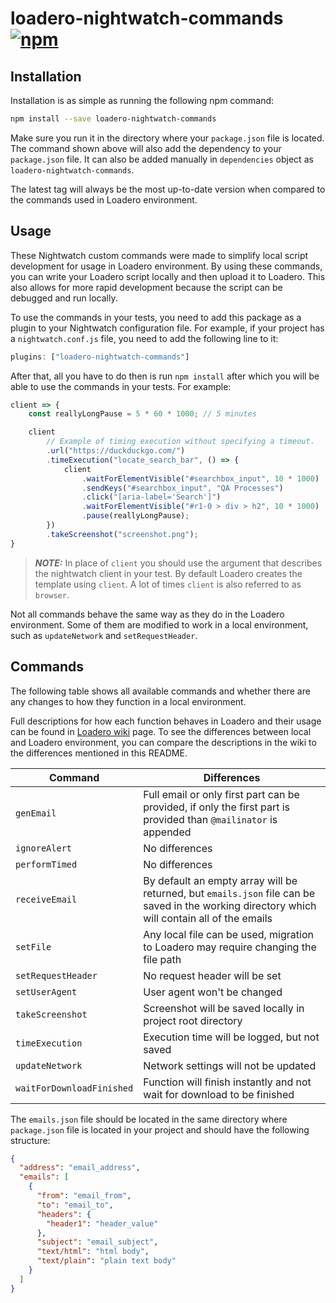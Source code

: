 # loadero-nightwatch-commands [![npm](https://img.shields.io/npm/v/loadero-nightwatch-commands)](https://www.npmjs.com/package/loadero-nightwatch-commands)

## Installation

Installation is as simple as running the following npm command:

```bash
npm install --save loadero-nightwatch-commands
```

Make sure you run it in the directory where your `package.json` file is located.
The command shown above will also add the dependency to your `package.json` file.
It can also be added manually in `dependencies` object as 
`loadero-nightwatch-commands`.

The latest tag will always be the most up-to-date version when 
compared to the commands used in Loadero environment.

## Usage

These Nightwatch custom commands were made to simplify local script development 
for usage in Loadero environment. By using these commands, you can write your 
Loadero script locally and then upload it to Loadero. This also allows for more 
rapid development because the script can be debugged and run locally.

To use the commands in your tests, you need to add this package as a plugin to 
your Nightwatch configuration file. For example, if your project has a 
`nightwatch.conf.js` file, you need to add the following line to it:

```javascript
plugins: ["loadero-nightwatch-commands"]
```

After that, all you have to do then is run `npm install` after which you will be
able to use the commands in your tests. For example:

```javascript
client => {
    const reallyLongPause = 5 * 60 * 1000; // 5 minutes

    client
        // Example of timing execution without specifying a timeout.
        .url("https://duckduckgo.com/")
        .timeExecution("locate_search_bar", () => {
            client
                .waitForElementVisible("#searchbox_input", 10 * 1000)
                .sendKeys("#searchbox_input", "QA Processes")
                .click("[aria-label='Search']")
                .waitForElementVisible("#r1-0 > div > h2", 10 * 1000)
                .pause(reallyLongPause);
        })
        .takeScreenshot("screenshot.png");
}
```

> **_NOTE:_**  In place of `client` you should use the argument that describes 
> the nightwatch client in your test. By default Loadero creates the template 
> using `client`. A lot of times `client` is also referred to as `browser`.

Not all commands behave the same way as they do in the Loadero environment. 
Some of them are modified to work in a local environment, such as `updateNetwork`
and `setRequestHeader`.

## Commands

The following table shows all available commands and whether there are any 
changes to how they function in a local environment.

Full descriptions for how each function behaves in Loadero and their usage can 
be found in [Loadero wiki](https://wiki.loadero.com/docs/nightwatch/custom-commands/)
page. To see the differences between local and Loadero environment, you can
compare the descriptions in the wiki to the differences mentioned in this README.

| Command                   | Differences                                                                                                                                   |
| ------------------------- | --------------------------------------------------------------------------------------------------------------------------------------------- |
| `genEmail`                | Full email or only first part can be provided, if only the first part is provided than `@mailinator` is appended                              |
| `ignoreAlert`             | No differences                                                                                                                                |
| `performTimed`            | No differences                                                                                                                                |
| `receiveEmail`            | By default an empty array will be returned, but `emails.json` file can be saved in the working directory which will contain all of the emails |
| `setFile`                 | Any local file can be used, migration to Loadero may require changing the file path                                                           |
| `setRequestHeader`        | No request header will be set                                                                                                                 |
| `setUserAgent`            | User agent won't be changed                                                                                                                   |
| `takeScreenshot`          | Screenshot will be saved locally in project root directory                                                                                    |
| `timeExecution`           | Execution time will be logged, but not saved                                                                                                  |
| `updateNetwork`           | Network settings will not be updated                                                                                                          |
| `waitForDownloadFinished` | Function will finish instantly and not wait for download to be finished                                                                       |

The `emails.json` file should be located in the same directory where `package.json` file is located in your project and should have the following structure:

```json
{
  "address": "email_address",
  "emails": [
    {
      "from": "email_from",
      "to": "email_to",
      "headers": {
        "header1": "header_value"
      },
      "subject": "email_subject",
      "text/html": "html body",
      "text/plain": "plain text body"
    }
  ]
}
```
